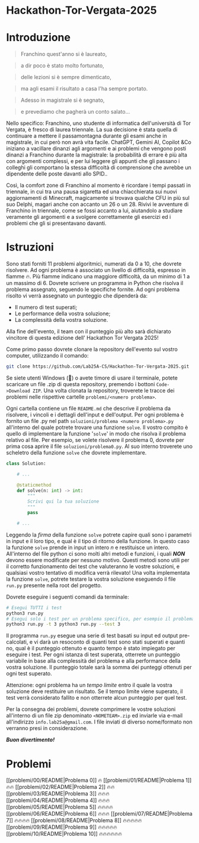 # Hackathon-Tor-Vergata-2025

# Introduzione 

>Franchino quest'anno si è laureato, 

>a dir poco è stato molto fortunato, 

>delle lezioni si è sempre dimenticato, 

>ma agli esami il risultato a casa l'ha sempre portato. 

>Adesso in magistrale si è segnato, 

>e prevediamo che pagherà un conto salato... 

Nello specifico: Franchino, uno studente di informatica dell'università di Tor Vergata, è fresco di laurea triennale. La sua decisione è stata quella di continuare a mettere il passamontagna durante gli esami anche in magistrale, in cui però non avrà vita facile. 
ChatGPT, Gemini AI, Copilot &Co iniziano a vacillare dinanzi agli argomenti e ai problemi che vengono posti dinanzi a Franchino durante la magistrale: la probabilità di errare è più alta con argomenti complessi, e per lui leggere gli appunti che gli passano i colleghi gli comportano la stessa difficoltà di comprensione che avrebbe un dipendente delle poste davanti allo SPID.. 

Così, la comfort zone di Franchino al momento è ricordare i tempi passati in triennale, in cui tra una pausa sigaretta ed una chiacchierata sui nuovi aggiornamenti di Minecraft, magicamente si trovava qualche CFU in più sul suo Delphi, magari anche con accanto un 26 o un 28. Rivivi le avventure di Franchino in triennale, come se fossi accanto a lui, aiutandolo a studiare veramente gli argomenti e a svolgere correttamente gli esercizi ed i problemi che gli si presentavano davanti. 
# Istruzioni 

Sono stati forniti 11 problemi algoritmici, numerati da 0 a 10, che dovrete risolvere. Ad ogni problema è associato un livello di difficoltà, espresso in fiamme 🔥. Più fiamme indicano una maggiore difficoltà, da un minimo di 1 a un massimo di 6. Dovrete scrivere un programma in Python che risolva il problema assegnato, seguendo le specifiche fornite. Ad ogni problema risolto vi verrà assegnato un punteggio che dipenderà da: 
- Il numero di test superati; 
- Le performance della vostra soluzione; 
- La complessità della vostra soluzione. 

Alla fine dell'evento, il team con il punteggio più alto sarà dichiarato vincitore di questa edizione dell' Hackathon Tor Vergata 2025! 

Come primo passo dovrete clonare la repository dell'evento sul vostro computer, utilizzando il comando:

```bash 
git clone https://github.com/Lab25A-CS/Hackathon-Tor-Vergata-2025.git
```

Se siete utenti Windows (🐣) o avete timore di usare il terminale, potete scaricare un file .zip di questa repository, premendo i bottoni `Code->Download ZIP`. Una volta clonata la repository, troverete le tracce dei problemi nelle rispettive cartelle `problemi/<numero problema>`.

Ogni cartella contiene un file `README.md` che descrive il problema da risolvere, i vincoli e i dettagli dell'input e dell'output. 
Per ogni problema è fornito un file .py nel path `soluzioni/problema <numero problema>.py` all'interno del quale potrete trovare una funzione `solve`. Il vostro compito è quello di implementare la funzione '`solve`' in modo che risolva il problema relativo al file. Per esempio, se volete risolvere il problema 0, dovrete per prima cosa aprire il file `soluzioni/problema0.py`. Al suo interno troverete uno scheletro della funzione `solve` che dovrete implementare.

```python 
class Solution:

    # ...

    @staticmethod
    def solve(n: int) -> int:
        """
        Scrivi qui la tua soluzione
        """
        pass

    # ...
```

Leggendo la *firma* della funzione `solve` potrete capire quali sono i parametri in input e il loro tipo, e qual è il tipo di ritorno della funzione. In questo caso la funzione `solve` prende in input un intero $n$ e restituisce un intero. All'interno del file python ci sono molti altri metodi e funzioni, i quali ***NON*** devono essere modificate per nessuno motivo. Questi metodi sono utili per il corretto funzionamento dei test che valuteranno le vostre soluzioni, e qualsiasi vostro tentativo di modifica verrà rilevato! Una volta implementata la funzione `solve`, potrete testare la vostra soluzione eseguendo il file `run.py` presente nella root del progetto.

Dovrete eseguire i seguenti comandi da terminale:
```bash 
# Esegui TUTTI i test 
python3 run.py 
# Esegui solo i test per un problema specifico, per esempio il problema 3 
python3 run.py -t 3 python3 run.py --test 3 
```

Il programma `run.py` esegue una serie di test basati su input ed output pre-calcolati, e vi darà un resoconto di quanti test sono stati superati e quanti no, qual è il punteggio ottenuto e quanto tempo è stato impiegato per eseguire i test. Per ogni istanza di test superata, otterrete un punteggio variabile in base alla complessità del problema e alla performance della vostra soluzione. Il punteggio totale sarà la somma dei punteggi ottenuti per ogni test superato. 

Attenzione: ogni problema ha un *tempo limite* entro il quale la vostra soluzione deve restituire un risultato. Se il tempo limite viene superato, il test verrà considerato fallito e non otterrete alcun punteggio per quel test. 

Per la consegna dei problemi, dovrete comprimere le vostre soluzioni all'interno di un file zip denominato `<NOMETEAM>.zip` ed inviarle via e-mail all'indirizzo `info.lab25a@gmail.com`. I file inviati di diverso nome/formato non verranno presi in considerazione.

***Buon divertimento!*** 

# Problemi

[[problemi/00/README|Problema 0]]   🔥
[[problemi/01/README|Problema 1]]   🔥🔥
[[problemi/02/README|Problema 2]]   🔥🔥
[[problemi/03/README|Problema 3]]   🔥🔥🔥
[[problemi/04/README|Problema 4]]   🔥🔥🔥
[[problemi/05/README|Problema 5]]   🔥🔥🔥🔥
[[problemi/06/README|Problema 6]]   🔥🔥🔥
[[problemi/07/README|Problema 7]]   🔥🔥🔥🔥
[[problemi/08/README|Problema 8]]   🔥🔥🔥🔥🔥
[[problemi/09/README|Problema 9]]   🔥🔥🔥🔥🔥
[[problemi/10/README|Problema 10]] 🔥🔥🔥🔥🔥🔥